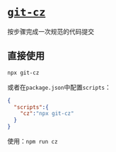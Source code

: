 # [`git-cz`](https://www.npmjs.com/package/git-cz)

按步骤完成一次规范的代码提交

## 直接使用
```bash
npx git-cz
```
或者在`package.json`中配置`scripts`：
```json
{
  "scripts":{
    "cz":"npx git-cz"
  }
}
```
使用：`npm run cz`
